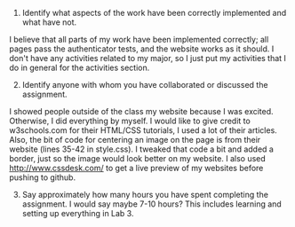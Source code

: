 1) Identify what aspects of the work have been correctly implemented and what have not.

I believe that all parts of my work have been implemented correctly; all pages pass the authenticator tests, and the website works as it should. I don't have any activities related to my major, so I just put my activities that I do in general for the activities section.

2) Identify anyone with whom you have collaborated or discussed the assignment.

I showed people outside of the class my website because I was excited. Otherwise, I did everything by myself.
I would like to give credit to w3schools.com for their HTML/CSS tutorials, I used a lot of their articles. Also, the bit of code for centering an image on the page is from their website (lines 35-42 in style.css). I tweaked that code a bit and added a border, just so the image would look better on my website. I also used http://www.cssdesk.com/ to get a live preview of my websites before pushing to github. 

3) Say approximately how many hours you have spent completing the assignment.
I would say maybe 7-10 hours? This includes learning and setting up everything in Lab 3.

